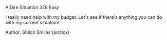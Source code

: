  
A Dire Situation
328
Easy

I really need help with my budget. Let's see if there's anything you can do with my current situation!

Author: Shiloh Smiles (arcticx)

